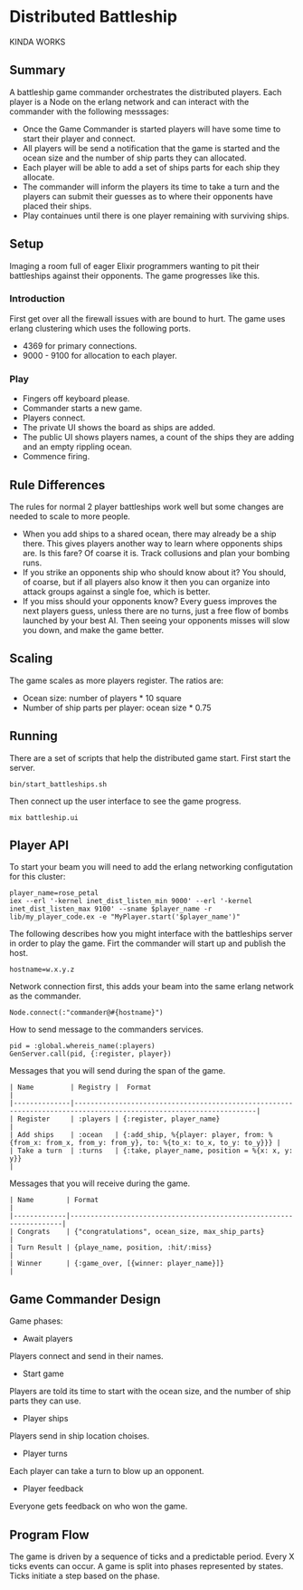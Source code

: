 # Distributed Battleship

   KINDA WORKS

## Summary

A battleship game commander orchestrates the distributed players. Each player is a Node on the erlang network
and can interact with the commander with the following messsages:

* Once the Game Commander is started players will have some time to start their player and connect.
* All players will be send a notification that the game is started and the ocean size and the number of ship parts they can allocated.
* Each player will be able to add a set of ships parts for each ship they allocate.
* The commander will inform the players its time to take a turn and the players can submit their guesses as to where their opponents have placed their ships.
* Play containues until there is one player remaining with surviving ships.

## Setup

Imaging a room full of eager Elixir programmers wanting to pit their battleships against their opponents. The game progresses like this.

### Introduction

First get over all the firewall issues with are bound to hurt. The game uses erlang clustering which uses the following ports.

* 4369 for primary connections.
* 9000 - 9100 for allocation to each player.

### Play

* Fingers off keyboard please.
* Commander starts a new game.
* Players connect.
* The private UI shows the board as ships are added.
* The public UI shows players names, a count of the ships they are adding and an empty rippling ocean.
* Commence firing.

## Rule Differences

The rules for normal 2 player battleships work well but some changes are needed to scale to more people.

* When you add ships to a shared ocean, there may already be a ship there. This gives players another way to learn where opponents ships are. Is this fare? Of coarse it is. Track collusions and plan your bombing runs.
* If you strike an opponents ship who should know about it? You should, of coarse, but if all players also know it then you can organize into attack groups against a single foe, which is better.
* If you miss should your opponents know? Every guess improves the next players guess, unless there are no turns, just a free flow of bombs launched by your best AI. Then seeing your opponents misses will slow you down, and make the game better.

## Scaling

The game scales as more players register. The ratios are:

* Ocean size:                       number of players * 10 square
* Number of ship parts per player:  ocean size * 0.75

## Running

There are a set of scripts that help the distributed game start. First start the server.

    bin/start_battleships.sh

Then connect up the user interface to see the game progress.

    mix battleship.ui

## Player API

To start your beam you will need to add the erlang networking configutation for this cluster:

    player_name=rose_petal
    iex --erl '-kernel inet_dist_listen_min 9000' --erl '-kernel inet_dist_listen_max 9100' --sname $player_name -r lib/my_player_code.ex -e "MyPlayer.start('$player_name')"

The following describes how you might interface with the battleships server in order to play the game. Firt the commander will start up and publish the host.

    hostname=w.x.y.z

Network connection first, this adds your beam into the same erlang network as the commander.

    Node.connect(:"commander@#{hostname}")

How to send message to the commanders services.

    pid = :global.whereis_name(:players)
    GenServer.call(pid, {:register, player})

Messages that you will send during the span of the game.

    | Name         | Registry |  Format                                                                                                |
    |--------------|-------------------------------------------------------------------------------------------------------------------|
    | Register     | :players | {:register, player_name}                                                                               |
    | Add ships    | :ocean   | {:add_ship, %{player: player, from: %{from_x: from_x, from_y: from_y}, to: %{to_x: to_x, to_y: to_y}}} |
    | Take a turn  | :turns   | {:take, player_name, position = %{x: x, y: y}}                                                                         |

Messages that you will receive during the game.

    | Name        | Format                                                             |
    |-------------|--------------------------------------------------------------------|
    | Congrats    | {"congratulations", ocean_size, max_ship_parts}                    |
    | Turn Result | {playe_name, position, :hit/:miss}                                 |
    | Winner      | {:game_over, [{winner: player_name}]}                              |

## Game Commander Design

Game phases:

* Await players

Players connect and send in their names.

* Start game

Players are told its time to start with the ocean size, and the number of ship parts they can use.

* Player ships

Players send in ship location choises.

* Player turns

Each player can take a turn to blow up an opponent.

* Player feedback

Everyone gets feedback on who won the game.

## Program Flow

The game is driven by a sequence of ticks and a predictable period. Every X ticks events can occur.
A game is split into phases represented by states. Ticks initiate a step based on the phase.



